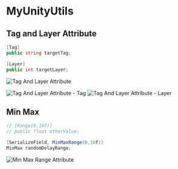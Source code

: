# MyUnityUtils

## Tag and Layer Attribute
```csharp
[Tag]
public string targetTag;

[Layer]
public int targetLayer;
```

![Tag And Layer Attribute](http://uranuno.github.io/MyUnityUtils/tagandlayer.png)

![Tag And Layer Attribute - Tag](http://uranuno.github.io/MyUnityUtils/tagandlayer-tag.png)
![Tag And Layer Attribute - Layer](http://uranuno.github.io/MyUnityUtils/tagandlayer-layer.png)


## Min Max
```csharp
// [Range(0,10f)]
// public float otherValue;

[SerializeField, MinMaxRange(0,10f)]
MinMax randomDelayRange;
```

![Min Max Range Attribute](http://uranuno.github.io/MyUnityUtils/minmaxrange.gif)
